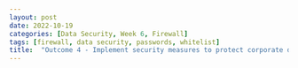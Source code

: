 ```yaml
---
layout: post
date: 2022-10-19
categories: [Data Security, Week 6, Firewall]
tags: [firewall, data security, passwords, whitelist]
title:  "Outcome 4 - Implement security measures to protect corporate data - Week 7"
---
```


##  